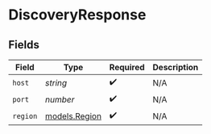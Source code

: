 # DiscoveryResponse


## Fields

| Field                                | Type                                 | Required                             | Description                          |
| ------------------------------------ | ------------------------------------ | ------------------------------------ | ------------------------------------ |
| `host`                               | *string*                             | :heavy_check_mark:                   | N/A                                  |
| `port`                               | *number*                             | :heavy_check_mark:                   | N/A                                  |
| `region`                             | [models.Region](../models/region.md) | :heavy_check_mark:                   | N/A                                  |